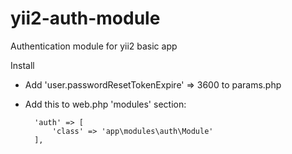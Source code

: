 # yii2-auth-module
Authentication module for yii2 basic app

Install

* Add 'user.passwordResetTokenExpire' => 3600 to params.php
* Add this to web.php 'modules' section:

        'auth' => [
            'class' => 'app\modules\auth\Module'
        ],
